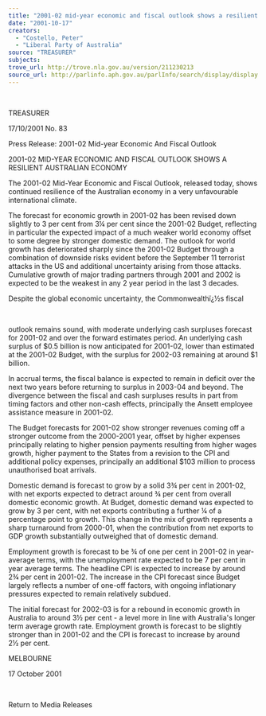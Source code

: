 ```yaml
---
title: "2001-02 mid-year economic and fiscal outlook shows a resilient Australian economy."
date: "2001-10-17"
creators:
  - "Costello, Peter"
  - "Liberal Party of Australia"
source: "TREASURER"
subjects:
trove_url: http://trove.nla.gov.au/version/211230213
source_url: http://parlinfo.aph.gov.au/parlInfo/search/display/display.w3p;query=Id%3A%22media/pressrel/5W656%22
---
```


  

 TREASURER

 17/10/2001 No. 83

 Press Release: 2001-02 Mid-year Economic And Fiscal Outlook

 2001-02 MID-YEAR ECONOMIC AND FISCAL OUTLOOK SHOWS A RESILIENT AUSTRALIAN ECONOMY

 The 2001-02 Mid-Year Economic and Fiscal Outlook, released today, shows continued resilience of the Australian economy in a very unfavourable international climate.

 The forecast for economic growth in 2001-02 has been revised down slightly to 3 per cent from 3¼ per cent since the 2001-02 Budget, reflecting in particular the expected impact of a much weaker world economy offset to some degree by stronger domestic demand. The outlook for world growth has deteriorated sharply since the 2001-02 Budget through a combination of downside risks evident before the September 11 terrorist attacks in the US and additional uncertainty arising from those attacks. Cumulative growth of major trading partners through 2001 and 2002 is expected to be the weakest in any 2 year period in the last 3 decades.

 Despite the global economic uncertainty, the Commonwealthï¿½s fiscal

  

 outlook remains sound, with moderate underlying cash surpluses forecast for 2001-02 and over the forward estimates period. An underlying cash surplus of $0.5 billion is now anticipated for 2001-02, lower than estimated at the 2001-02 Budget, with the surplus for 2002-03 remaining at around $1 billion.

 In accrual terms, the fiscal balance is expected to remain in deficit over the next two years before returning to surplus in 2003-04 and beyond. The divergence between the fiscal and cash surpluses results in part from timing factors and other non-cash effects, principally the Ansett employee assistance measure in 2001-02.

 The Budget forecasts for 2001-02 show stronger revenues coming off a stronger outcome from the 2000-2001 year, offset by higher expenses principally relating to higher pension payments resulting from higher wages growth, higher payment to the States from a revision to the CPI and additional policy expenses, principally an additional $103 million to process unauthorised boat arrivals.

 Domestic demand is forecast to grow by a solid 3¾ per cent in 2001-02, with net exports expected to detract around ¾ per cent from overall domestic economic growth. At Budget, domestic demand was expected to grow by 3 per cent, with net exports contributing a further ¼ of a percentage point to growth. This change in the mix of growth represents a sharp turnaround from 2000-01, when the contribution from net exports to GDP growth substantially outweighed that of domestic demand.

 Employment growth is forecast to be ¾ of one per cent in 2001-02 in year-average terms, with the unemployment rate expected to be 7 per cent in year average terms. The headline CPI is expected to increase by around 2¾ per cent in 2001-02. The increase in the CPI forecast since Budget largely reflects a number of one-off factors, with ongoing inflationary pressures expected to remain relatively subdued.

 The initial forecast for 2002-03 is for a rebound in economic growth in Australia to around 3½ per cent - a level more in line with Australia's longer term average growth rate. Employment growth is forecast to be slightly stronger than in 2001-02 and the CPI is forecast to increase by around 2½ per cent.

 MELBOURNE

 17 October 2001

  

 Return to Media Releases

  

